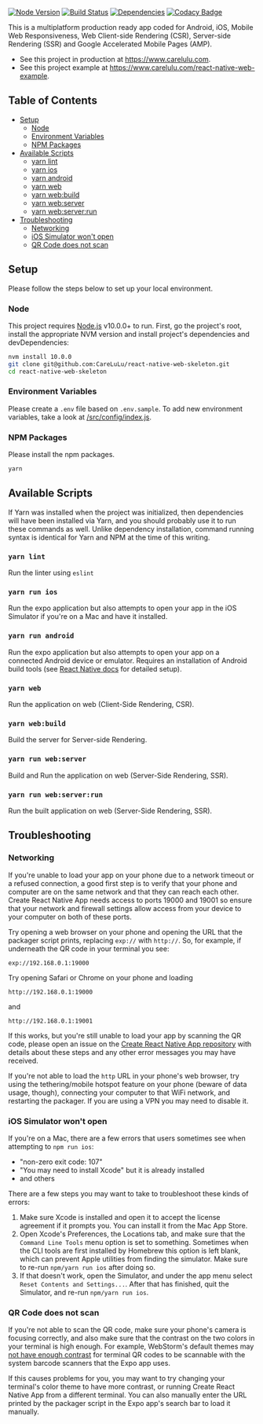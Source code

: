 [![Node Version](https://img.shields.io/endpoint?url=https%3A%2F%2Fapi.carelulu.com%2Fapi%2Fwebhook%2Fshields%3Ftype%3Dnodejs%26job%3Dreact-native-web-skeleton%252Fmaster)](https://nodejs.org)
[![Build Status](https://img.shields.io/endpoint?url=https%3A%2F%2Fapi.carelulu.com%2Fapi%2Fwebhook%2Fshields%3Ftype%3Dbuild%26job%3Dreact-native-web-skeleton%252Fmaster)](https://jenkins.carelulu.com/blue/organizations/jenkins/react-native-web-skeleton/activity)
[![Dependencies](https://img.shields.io/badge/dependencies-renovate-brightgreen.svg)](https://github.com/CareLuLu/react-native-web-skeleton/issues/1)
[![Codacy Badge](https://img.shields.io/codacy/grade/275359a12b3f4273a29dc02c52c4aa63/master)](https://www.codacy.com?utm_source=github.com&amp;utm_medium=referral&amp;utm_content=CareLuLu/react-native-web-skeleton&amp;utm_campaign=Badge_Grade)

This is a multiplatform production ready app coded for Android, iOS, Mobile Web Responsiveness, Web Client-side Rendering (CSR), Server-side Rendering (SSR) and Google Accelerated Mobile Pages (AMP).

- See this project in production at https://www.carelulu.com.
- See this project example at https://www.carelulu.com/react-native-web-example.

## Table of Contents

* [Setup](#setup)
  * [Node](#node)
  * [Environment Variables](#environment-variables)
  * [NPM Packages](#npm-packages)
* [Available Scripts](#available-scripts)
  * [yarn lint](#yarn-lint)
  * [yarn ios](#yarn-ios)
  * [yarn android](#yarn-android)
  * [yarn web](#yarn-web)
  * [yarn web:build](#yarn-webbuild)
  * [yarn web:server](#npm-run-webserver)
  * [yarn web:server:run](#npm-run-webserverrun)
* [Troubleshooting](#troubleshooting)
  * [Networking](#networking)
  * [iOS Simulator won't open](#ios-simulator-wont-open)
  * [QR Code does not scan](#qr-code-does-not-scan)

## Setup

Please follow the steps below to set up your local environment.

### Node

This project requires [Node.js](https://nodejs.org/) v10.0.0+ to run.
First, go the project's root, install the appropriate NVM version and install project's dependencies and devDependencies:

```sh
nvm install 10.0.0
git clone git@github.com:CareLuLu/react-native-web-skeleton.git
cd react-native-web-skeleton
```

### Environment Variables

Please create a `.env` file based on `.env.sample`. To add new environment variables, take a look at [/src/config/index.js](./src/config/index.js).

### NPM Packages

Please install the npm packages.

```sh
yarn
```

## Available Scripts

If Yarn was installed when the project was initialized, then dependencies will have been installed via Yarn, and you should probably use it to run these commands as well. Unlike dependency installation, command running syntax is identical for Yarn and NPM at the time of this writing.

### `yarn lint`

Run the linter using `eslint`

### `yarn run ios`

Run the expo application but also attempts to open your app in the iOS Simulator if you're on a Mac and have it installed.

### `yarn run android`

Run the expo application but also attempts to open your app on a connected Android device or emulator. Requires an installation of Android build tools (see [React Native docs](https://facebook.github.io/react-native/docs/getting-started.html) for detailed setup).

### `yarn web`

Run the application on web (Client-Side Rendering, CSR).

### `yarn web:build`

Build the server for Server-side Rendering.

### `yarn run web:server`

Build and Run the application on web (Server-Side Rendering, SSR).

### `yarn run web:server:run`

Run the built application on web (Server-Side Rendering, SSR).

## Troubleshooting

### Networking

If you're unable to load your app on your phone due to a network timeout or a refused connection, a good first step is to verify that your phone and computer are on the same network and that they can reach each other. Create React Native App needs access to ports 19000 and 19001 so ensure that your network and firewall settings allow access from your device to your computer on both of these ports.

Try opening a web browser on your phone and opening the URL that the packager script prints, replacing `exp://` with `http://`. So, for example, if underneath the QR code in your terminal you see:

```
exp://192.168.0.1:19000
```

Try opening Safari or Chrome on your phone and loading

```
http://192.168.0.1:19000
```

and

```
http://192.168.0.1:19001
```

If this works, but you're still unable to load your app by scanning the QR code, please open an issue on the [Create React Native App repository](https://github.com/react-community/create-react-native-app) with details about these steps and any other error messages you may have received.

If you're not able to load the `http` URL in your phone's web browser, try using the tethering/mobile hotspot feature on your phone (beware of data usage, though), connecting your computer to that WiFi network, and restarting the packager. If you are using a VPN you may need to disable it.

### iOS Simulator won't open

If you're on a Mac, there are a few errors that users sometimes see when attempting to `npm run ios`:

* "non-zero exit code: 107"
* "You may need to install Xcode" but it is already installed
* and others

There are a few steps you may want to take to troubleshoot these kinds of errors:

1. Make sure Xcode is installed and open it to accept the license agreement if it prompts you. You can install it from the Mac App Store.
2. Open Xcode's Preferences, the Locations tab, and make sure that the `Command Line Tools` menu option is set to something. Sometimes when the CLI tools are first installed by Homebrew this option is left blank, which can prevent Apple utilities from finding the simulator. Make sure to re-run `npm/yarn run ios` after doing so.
3. If that doesn't work, open the Simulator, and under the app menu select `Reset Contents and Settings...`. After that has finished, quit the Simulator, and re-run `npm/yarn run ios`.

### QR Code does not scan

If you're not able to scan the QR code, make sure your phone's camera is focusing correctly, and also make sure that the contrast on the two colors in your terminal is high enough. For example, WebStorm's default themes may [not have enough contrast](https://github.com/react-community/create-react-native-app/issues/49) for terminal QR codes to be scannable with the system barcode scanners that the Expo app uses.

If this causes problems for you, you may want to try changing your terminal's color theme to have more contrast, or running Create React Native App from a different terminal. You can also manually enter the URL printed by the packager script in the Expo app's search bar to load it manually.
